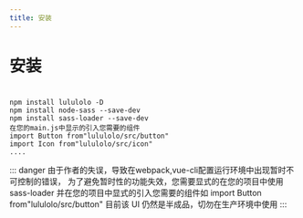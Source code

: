```yaml
---
title: 安装
---
```

# 安装
#
```
npm install lululolo -D
npm install node-sass --save-dev
npm install sass-loader --save-dev
在您的main.js中显示的引入您需要的组件
import Button from"lululolo/src/button"
import Icon from"lululolo/src/icon"
....
```
::: danger
由于作者的失误，导致在webpack,vue-cli配置运行环境中出现暂时不可控制的错误，
为了避免暂时性的功能失效，您需要显式的在您的项目中使用sass-loader
并在您的项目中显式的引入您需要的组件如
import Button from"lululolo/src/button"
目前该 UI 仍然是半成品，切勿在生产环境中使用
:::
